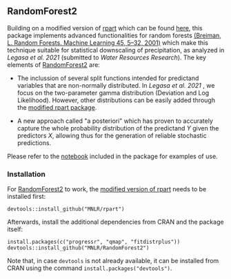 ## RandomForest2

Building on a modified version of [rpart](https://cran.r-project.org/web/packages/rpart/index.html) which can be found [here](https://github.com/MNLR/rpart), this package implements advanced functionalities for random forests [(Breiman, L. Random Forests. Machine Learning 45, 5–32, 2001)](https://doi.org/10.1023/A:1010933404324) which make this technique suitable for statistical downscaling of precipitation, as analyzed in *Legasa et al. 2021* (submitted to *Water Resources Research*). The key elements of [RandomForest2](https://github.com/MNLR/RandomForest2) are:

* The inclussion of several split functions intended for predictand variables that are non-normally distributed. In *Legasa et al. 2021* , we focus on the two-parameter gamma distribution (Deviation and Log Likelihood). However, other distributions can be easily added through the [modified rpart package](https://github.com/MNLR/rpart).

* A new approach called "a posteriori" which has proven to accurately capture the whole probability distribution of the predictand *Y* given the predictors *X*, allowing thus for the generation of reliable stochastic predictions. 

Please refer to the [notebook](https://github.com/MNLR/RandomForest2/blob/master/WorkedExample.ipynb) included in the package for examples of use. 

### Installation


For [RandomForest2](https://github.com/MNLR/RandomForest2) to work, the [modified version of rpart](https://github.com/MNLR/rpart) needs to be installed first:

```
devtools::install_github("MNLR/rpart")
```

Afterwards, install the additional dependencies from CRAN and the package itself:

```
install.packages(c("progressr", "qmap", "fitdistrplus"))
devtools::install_github("MNLR/RandomForest2")
```

Note that, in case `devtools` is not already available, it can be installed from CRAN using the command `install.packages("devtools")`. 
